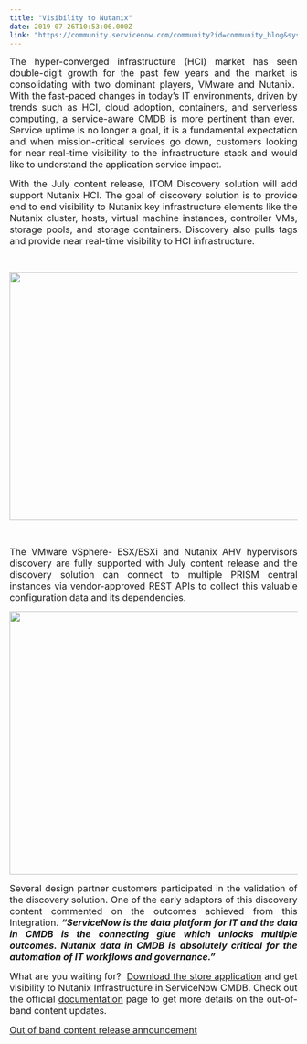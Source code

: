 ```yaml
---
title: "Visibility to Nutanix"
date: 2019-07-26T10:53:06.000Z
link: "https://community.servicenow.com/community?id=community_blog&sys_id=12ddb17adbb2f344d58ea345ca961900"
---
```

<p style="text-align: justify;"><span style="font-size: 12pt;">The hyper-converged infrastructure (HCI) market has seen double-digit growth for the past few years and the market is consolidating with two dominant players, VMware and Nutanix.  With the fast-paced changes in today’s IT environments, driven by trends such as HCI, cloud adoption, containers, and serverless computing, a service-aware CMDB is more pertinent than ever.  Service uptime is no longer a goal, it is a fundamental expectation and when mission-critical services go down, customers looking for near real-time visibility to the infrastructure stack and would like to understand the application service impact.    </span></p>
<p style="text-align: justify;"><span style="font-size: 12pt;">With the July content release, ITOM Discovery solution will add support Nutanix HCI. The goal of discovery solution is to provide end to end visibility to Nutanix key infrastructure elements like the Nutanix cluster, hosts, virtual machine instances, controller VMs, storage pools, and storage containers. Discovery also pulls tags and provide near real-time visibility to HCI infrastructure.</span></p>
<p style="text-align: justify;"> </p>
<p><img src="https://community.servicenow.com/4f6df5badbb2f344d58ea345ca9619c7.iix" width="697" height="434" /></p>
<p> </p>
<p style="text-align: justify;"><span style="font-size: 12pt;">The VMware vSphere- ESX/ESXi and Nutanix AHV hypervisors discovery are fully supported with July content release and the discovery solution can connect to multiple PRISM central instances via vendor-approved REST APIs to collect this valuable configuration data and its dependencies.</span></p>
<p><img src="https://community.servicenow.com/ccecf53adbb2f344d58ea345ca96190d.iix" width="697" height="461" /></p>
<p style="text-align: justify;"><span style="font-size: 12pt;">Several design partner customers participated in the validation of the discovery solution. One of the early adaptors of this discovery content commented on the outcomes achieved from this Integration. <em><strong>“ServiceNow is the data platform for IT and the data in CMDB is the connecting glue which unlocks multiple outcomes. Nutanix data in CMDB is absolutely critical for the automation of IT workflows and governance.”  </strong></em></span></p>
<p style="text-align: justify;"><span style="font-size: 12pt;">What are you waiting for?  <a href="https://store.servicenow.com/sn_appstore_store.do#!/store/search?q&#61;Discovery%20and%20Service%20Mapping%20patterns&amp;category&#61;Discovery&amp;offeredBy&#61;servicenow&amp;orderby&#61;relevance" rel="nofollow">Download the store application</a> and get visibility to Nutanix Infrastructure in ServiceNow CMDB. Check out the official <a href="https://docs.servicenow.com/bundle/madrid-it-operations-management/page/product/service-mapping/reference/nutanix-pattern.html" rel="nofollow">documentation</a> page to get more details on the out-of-band content updates. </span></p>
<p style="text-align: justify;"><span style="font-size: 12pt;"><a href="https://community.servicenow.com/community?id&#61;community_blog&amp;sys_id&#61;1b80b148db3a1380e0e80b55ca96197d" rel="nofollow">Out of band content release announcement</a></span></p>
<p> </p>